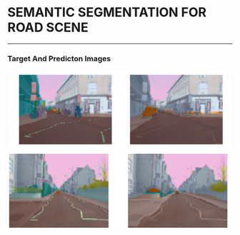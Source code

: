 # SEMANTIC SEGMENTATION FOR ROAD SCENE
---
### Target And Predicton Images
![alt text](https://github.com/waranyoghes/segmentation/blob/master/P1.png?raw=true)
<br>
![alt text](https://github.com/waranyoghes/segmentation/blob/master/P.png?raw=true)
